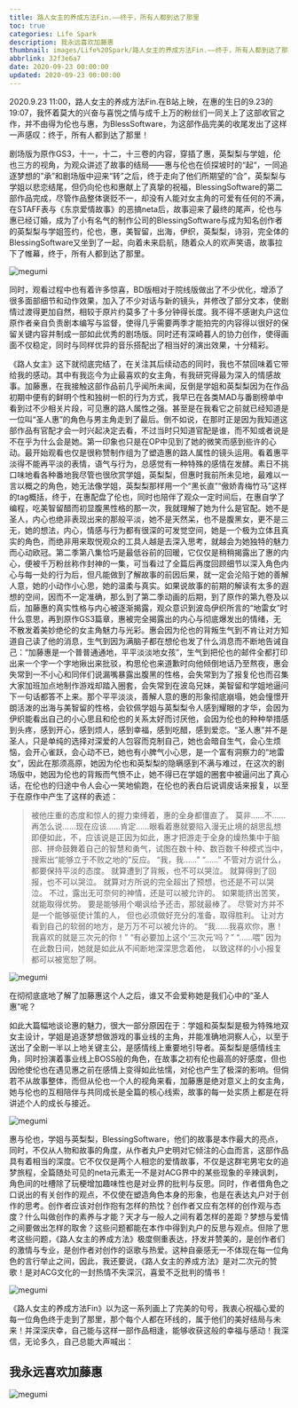 ```yaml
---
title: 路人女主的养成方法Fin.——终于，所有人都到达了那里
toc: true
categories: Life Spark
description: 我永远喜欢加藤惠
thumbnail: images/Life%20Spark/路人女主的养成方法Fin.——终于，所有人都到达了那里1.jpg
abbrlink: 32f3e6a7
date: 2020-09-23 00:00:00
updated: 2020-09-23 00:00:00
---
```


 2020.9.23 11:00，路人女主的养成方法Fin.在B站上映，在惠的生日的9.23的19:07，我怀着莫大的兴奋与喜悦之情与成千上万的粉丝们一同关上了这部收官之作，并不由得为伦也与惠，为BlessSoftware，为这部作品完美的收尾发出了这样一声感叹：终于，所有人都到达了那里！
<!--more-->
剧场版为原作GS3，十一，十二，十三卷的内容，穿插了惠，英梨梨与学姐，伦也三方的视角，为观众讲述了故事的结局——惠与伦也在侦探坡时的“起“，一同追逐梦想的”承”和剧场版中迎来“转”之后，终于走向了他们所期望的“合”，英梨梨与学姐以悲恋结尾，但仍向伦也和惠献上了真挚的祝福，BlessingSoftware的第二部作品完成，尽管作品整体褒贬不一，却没有人能对女主角的可爱有任何的不满，在STAFF表与《东京爱情故事》的恶搞neta后，故事迎来了最终的尾声，伦也与惠已经订婚，成为了小有名气的制作公司的BlessingSoftware与成为知名创作者的英梨梨与学姐签约，伦也，惠，美智留，出海，伊织，英梨梨，诗羽，完全体的BlessingSoftware又坐到了一起，向着未来启航，随着众人的欢声笑语，故事拉下了帷幕，终于，所有人都到达了那里。

![megumi](images/Life%20Spark/路人女主的养成方法Fin.——终于，所有人都到达了那里2.jpg)

同时，观看过程中也有着许多惊喜，BD版相对于院线版做出了不少优化，增添了很多面部细节和动作效果，加入了不少对话与新的镜头，并修改了部分文本，使剧情过渡得更加自然，相较于原片约莫多了十多分钟得长度。我不得不感谢丸户这位原作者亲自负责剧本编写与监督，使得几乎需要两季才能拍完的内容得以很好的保留关键内容并制成一部如此优秀的剧场版。同时还有深崎暮人的协力创作，使得画面不仅稳定，同时与同样优异的音乐搭配出了相当好的演出效果，十分精彩。

《路人女主》这下就彻底完结了，在关注其后续动态的同时，我也不禁回味着它带给我的感动。其中有我迄今为止最喜欢的女主角，有我研究得最为深入的情感故事。加藤惠，在我接触这部作品前几乎闻所未闻，反倒是学姐和英梨梨因为在作品初期中便有的鲜明个性和独树一帜的行为方式，我早已在各类MAD与番剧榜单中看到过不少相关片段，可见惠的路人属性之强。甚至是在我看它之前就已经知道是一位叫“圣人惠”的角色与男主角走到了最后。倒不如说，在那时正是因为我知道这部作品有官配才会一时兴起决定去看，不过当时只知道官配是谁，而不知或者说是不在乎为什么会是她。第一印象也只是在OP中见到了她的微笑而感到些许的心动。最开始观看也仅是很称赞制作组为了塑造惠的路人属性的镜头运用。看着惠平淡得不能再平淡的表情，语气与行为，总感觉有一种特殊的感情在发酵。素日不挑口味地看各种番地我尽管也很欣赏学姐，英梨梨，但惠时我前所未见地，最难以一言以概之的角色，她无法像学姐，英梨梨那样用一个“黑长直”“傲娇青梅竹马”这样的tag概括，终于，在惠配盘了伦也，同时也陪伴了观众一定时间后，在惠自学了编程，吃美智留醋而初显腹黑性格的那一次，我就理解了她为什么是官配。她不是圣人，内心也绝非表现出来的那般平淡，她不是天然呆，也不是腹黑女，更不是三无，她的想法，内心，情感与行为都有很深的可发觉空间，她是一个极为立体且真实的角色，而绝非用来取悦观众的工具人越是去深入思考，就越会为她独特的魅力而心动欧冠。第二季第八集恰巧是最低谷前的回暖，它仅仅是稍稍揭露出了惠的内心，便被千万粉丝称作封神的一集，可当看过了全篇后再度回顾细节以深入角色内心与每一处的行为后，但凡能做到了解故事的前因后果，就一定会沦陷于她的善解人意，她的小动作小心思，她的温柔与真实。如果说故事的前期的解读有太多的遐想的空间，因而不一定准确，那么到了第二季动画的后期，到了原作的第九卷及以后，加藤惠的真实性格与内心被逐渐揭露，观众意识到波岛伊织所言的“地雷女”时什么意思，再到原作GS3篇章，惠被完全揭露出的内心与彻底爆发出的情绪，无不散发着美妙绝伦的女主角魅力与光彩。惠会因为伦也的背叛生气到不肯让对方知道自己读了他的消息，生气到因为满脑子都在想伦也发了什么消息而不断地告诫自己：“加藤惠是一个普普通通地，平平淡淡地女孩”，生气到把伦也的邮件全都打印出来一个字一个字地揪出来批驳，构思伦也来道歉时向他倾倒地话乃至熬夜，惠会失常到一不小心和同伴们说漏嘴暴露出腹黑的性格，会失常到为了报复伦也而召集大家加班加点地制作游戏却踏入圈套，会失常到在波岛兄妹，美智留和学姐地逼问下一句话都答不上来。那个平平淡淡，善解人意的惠的形象彻底崩塌，她会憧憬开朗活泼的出海与美智留的性格，会钦佩学姐与英梨梨令人感到耀眼的才华，会因为伊织能看出自己的小心思且和伦也的关系太好而讨厌他，会因为伦也的种种举措感到头疼，感到开心，感到烦人，感到幸福，感到吃醋，感到爱恋。“圣人惠”并不是圣人，只是单纯的选择对深爱的人包容而克制自己，她也会暗自生气，会心生烦恼，会开心雀跃，会心动不已，她也有小脾气小心思，是一个富有洞察力的“地雷女”，因此在那须高原，她因为伦也和英梨梨的隐瞒感到不满与难过，在这次的剧场版中，她因为伦也的背叛而气愤不止，她不得已在学姐的圈套中被逼问出了真心话，在伦也的归途中令人会心一笑地偷跑，在伦也的表白后说调皮话来报复，以至于在原作中产生了这样的表述：
> 被他庄重的态度和惊人的握力束缚着，惠的全身都僵直了。
 莫非……不……再怎么说……现在应该……肯定……眼看着惠就要陷入漫无止境的胡思乱想
 即便如此，不，应该说是正因为如此，惠才把游走于全身的燥热集中于脑部、拼命鼓舞着自己的智慧和勇气，试图在数十种、数百数千种模式当中，搜索出“能够立于不败之地的”反应。
“我，我……”
“……”
不管对方说什么，都要保持平淡的态度。
就算遭到了背叛，也不可以哭泣。
就算得到了回报，也不可以哭泣。
就算对方所说的完全超出了预想，也还是不可以哭泣。
不过，露出无可奈何的神情，还是可以被允许的。
如果能挤出苦笑，就能取得优势。
要是能够用个嘲讽给予还击，那就最棒了。
尽管对方并不是一个能够驱使计策的人， 但也必须做好充分的准备，取得胜利。
让对方看到自己的软弱的地方，是万万不可以被允许的。
“我……我喜欢你，惠！我喜欢的就是三次元的你！”
“有必要加上这个‘三次元’吗？”
“……喂”
因为在此数日间，她就是如此从不间断地深深思念着他，
以致这样的小小报复都可以被宽恕了啊。

![megumi](images/Life%20Spark/路人女主的养成方法Fin.——终于，所有人都到达了那里4.jpg)

在彻彻底底地了解了加藤惠这个人之后，谁又不会爱称她是我们心中的“圣人惠”呢？

如此大篇幅地谈论惠的魅力，很大一部分原因在于：学姐和英梨梨是极为特殊地双女主设计，学姐是追逐梦想做游戏的事业线的主角，并能准确地洞察人心，以至于送出了全剧一半以上地关键主公，是感情线上重要地引导者。英梨梨是感情线主角，同时扮演着事业线上BOSS般的角色，在故事之初有伦也最高的好感度，但也因他使伦也在遇见惠之前在感情上变得如此怯懦，对伦也产生了极深的影响。但倘若不从故事整体，而但从伦也一个人的视角来看，加藤惠是绝对意义上的女主角，她与伦也的互相陪伴与共同成长是全篇的核心线索，故事的每一处实质上都是在将讲述个人的成长与接近。

![megumi](images/Life%20Spark/路人女主的养成方法Fin.——终于，所有人都到达了那里5.jpg)

惠与伦也，学姐与英梨梨，BlessingSoftware，他们的故事是本作最大的亮点，同时，不仅从人物和故事的角度，从作者丸户史明对它倾注的心血而言，这部作品具有着相当的深度。它不仅仅是两个人相恋的爱情故事，不仅是这群宅男宅女的追梦旅程，全篇随处可见的neta元素无一不是对ACG界中的某些现象的辛辣讽刺，角色间的吐槽除了玩梗增加趣味性也是对业界的批判与反思。同时，作者借角色之口说出的有关创作的观点，不仅使在塑造角色本身的形象，也是在表达丸户对于创作的思考。创作者应该对创作抱有怎样的热忱？创作者又应有怎样的创作观与态度？什么叫做创作的素养与才能？天才与一般人之间有着怎样的差距？梦想与爱情之间要做出怎样的取舍？这些问题都能在本作中得到丸户的反思与观点。但除了思考这些问题，《路人女主的养成方法》极度侧重表达，抒发并赞美的，是创作者们的激情与专业，是创作者对创作的讴歌与热爱。这种自豪感无一不体现在每一位角色的言行举止之间，因此，我还要说，《路人女主的养成方法》是对二次元的赞歌！是对ACG文化的一封热情不失深沉，喜爱不乏批判的情书！

![megumi](images/Life%20Spark/路人女主的养成方法Fin.——终于，所有人都到达了那里6.png)

《路人女主的养成方法Fin》以为这一系列画上了完美的句号，我衷心祝福心爱的每一位角色终于走到了那里，那个每个人都在环线的，属于他们的美好结局与未来！并深深庆幸，自己能与这样一部作品相逢，能够收获这般的幸福与感动！我深信，无论多久，自己总能大声喊出：

## 我永远喜欢加藤惠

![megumi](images/Life%20Spark/路人女主的养成方法Fin.——终于，所有人都到达了那里7.png)

